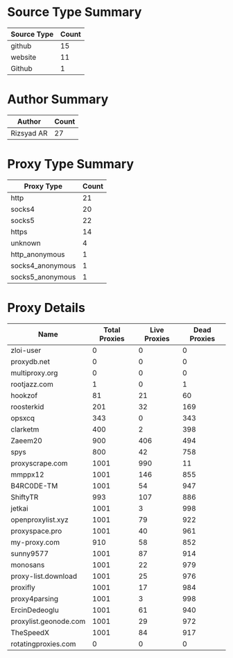 # Source Type Summary

| Source Type | Count |
|-------------|-------|
| github | 15 |
| website | 11 |
| Github | 1 |


# Author Summary

| Author | Count |
|--------|-------|
| Rizsyad AR | 27 |


# Proxy Type Summary

| Proxy Type | Count |
|------------|-------|
| http | 21 |
| socks4 | 20 |
| socks5 | 22 |
| https | 14 |
| unknown | 4 |
| http_anonymous | 1 |
| socks4_anonymous | 1 |
| socks5_anonymous | 1 |


# Proxy Details

| Name | Total Proxies | Live Proxies | Dead Proxies |
|------|---------------|--------------|---------------|
| zloi-user | 0 | 0 | 0 |
| proxydb.net | 0 | 0 | 0 |
| multiproxy.org | 0 | 0 | 0 |
| rootjazz.com | 1 | 0 | 1 |
| hookzof | 81 | 21 | 60 |
| roosterkid | 201 | 32 | 169 |
| opsxcq | 343 | 0 | 343 |
| clarketm | 400 | 2 | 398 |
| Zaeem20 | 900 | 406 | 494 |
| spys | 800 | 42 | 758 |
| proxyscrape.com | 1001 | 990 | 11 |
| mmppx12 | 1001 | 146 | 855 |
| B4RC0DE-TM | 1001 | 54 | 947 |
| ShiftyTR | 993 | 107 | 886 |
| jetkai | 1001 | 3 | 998 |
| openproxylist.xyz | 1001 | 79 | 922 |
| proxyspace.pro | 1001 | 40 | 961 |
| my-proxy.com | 910 | 58 | 852 |
| sunny9577 | 1001 | 87 | 914 |
| monosans | 1001 | 22 | 979 |
| proxy-list.download | 1001 | 25 | 976 |
| proxifly | 1001 | 17 | 984 |
| proxy4parsing | 1001 | 3 | 998 |
| ErcinDedeoglu | 1001 | 61 | 940 |
| proxylist.geonode.com | 1001 | 29 | 972 |
| TheSpeedX | 1001 | 84 | 917 |
| rotatingproxies.com | 0 | 0 | 0 |
